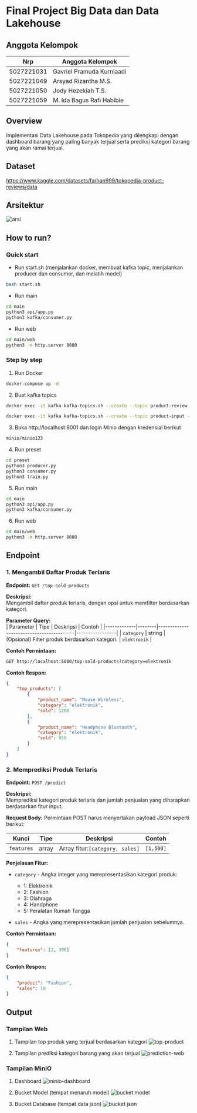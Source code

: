 # Final Project Big Data dan Data Lakehouse
## Anggota Kelompok
| Nrp | Anggota Kelompok |
| --- | --- |
| 5027221031 | Gavriel Pramuda Kurniaadi |
| 5027221049 | Arsyad Rizantha M.S. |
| 5027221050 | Jody Hezekiah T.S. |
| 5027221059 | M. Ida Bagus Rafi Habibie |

## Overview
Implementasi Data Lakehouse pada Tokopedia yang dilengkapi dengan dashboard barang yang paling banyak terjual serta prediksi kategori barang yang akan ramai terjual.

## Dataset
https://www.kaggle.com/datasets/farhan999/tokopedia-product-reviews/data

## Arsitektur
![arsi](img/arsitektur.png)

## How to run?
### Quick start
- Run start.sh (menjalankan docker, membuat kafka topic, menjalankan producer dan consumer, dan melatih model)
```bash
bash start.sh
```
- Run main
```bash
cd main
python3 api/app.py 
python3 kafka/consumer.py
```

- Run web
```bash
cd main/web
python3 -m http.server 8080
```

### Step by step
1. Run Docker
```bash
docker-compose up -d
```

2. Buat kafka topics
```bash
docker exec -it kafka kafka-topics.sh --create --topic product-review --bootstrap-server localhost:9092 --partitions 1 --replication-factor 1
```
```bash
docker exec -it kafka kafka-topics.sh --create --topic product-input --bootstrap-server localhost:9092 --partitions 1 --replication-factor 1
```

3. Buka http://localhost:9001 dan login Minio dengan kredensial berikut
```txt
minio/minio123
```

4. Run preset
```bash
cd preset
python3 producer.py
python3 consumer.py
python3 train.py
```

5. Run main
```bash
cd main
python3 api/app.py 
python3 kafka/consumer.py
```

6. Run web
```bash
cd main/web
python3 -m http.server 8080
```

## Endpoint
### 1. Mengambil Daftar Produk Terlaris
**Endpoint:** 
`GET /top-sold-products`

**Deskripsi:**  
Mengambil daftar produk terlaris, dengan opsi untuk memfilter berdasarkan kategori.

**Parameter Query:**  
| Parameter   | Tipe   | Deskripsi                                | Contoh          |
|-------------|--------|------------------------------------------|-----------------|
| `category`  | string | (Opsional) Filter produk berdasarkan kategori. | `elektronik`   |

**Contoh Permintaan:**  
```txt
GET http://localhost:5000/top-sold-products?category=elektronik
```

**Contoh Respon:**  
```json
{
    "top_products": [
        {
            "product_name": "Mouse Wireless",
            "category": "elektronik",
            "sold": 1200
        },
        {
            "product_name": "Headphone Bluetooth",
            "category": "elektronik",
            "sold": 950
        }
    ]
}
```

### 2. Memprediksi Produk Terlaris
**Endpoint:** 
`POST /predict`

**Deskripsi:**  
Memprediksi kategori produk terlaris dan jumlah penjualan yang diharapkan berdasarkan fitur input.

**Request Body:**
Permintaan POST harus menyertakan payload JSON seperti berikut:

| Kunci   | Tipe   | Deskripsi                                | Contoh          |
|-------------|--------|------------------------------------------|-----------------|
| `features`  | array | Array fitur:`[category, sales]` | `[1,500]`   |

**Penjelasan Fitur:**

- `category` - Angka integer yang merepresentasikan kategori produk:
    - 1: Elektronik
    - 2: Fashion
    - 3: Olahraga
    - 4: Handphone
    - 5: Peralatan Rumah Tangga

- `sales` - Angka yang merepresentasikan jumlah penjualan sebelumnya.

**Contoh Permintaan:**  
```json
{
    "features": [2, 300]
}
```

**Contoh Respon:**  
```json
{
    "product": "Fashion",
    "sales": 10
}

```

## Output
### Tampilan Web
1. Tampilan top produk yang terjual berdasarkan kategori
![top-product](img/web1.png)

2. Tampilan prediksi kategori barang yang akan terjual
![prediction-web](img/web2.png)

### Tampilan MiniO
1. Dashboard
![minio-dashboard](img/minio-dashboard.png)

2. Bucket Model (tempat menaruh model)
![bucket model](img/isi-bucket-model.png)

3. Bucket Database (tempat data json)
![bucket json](img/isi-bucket-json.png)